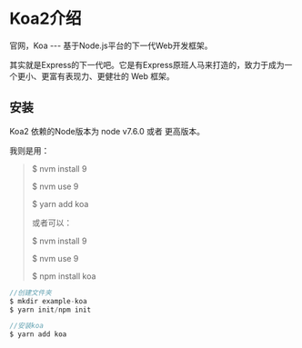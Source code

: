 # Koa2介绍

官网，Koa --- 基于Node.js平台的下一代Web开发框架。

其实就是Express的下一代吧。它是有Express原班人马来打造的，致力于成为一个更小、更富有表现力、更健壮的 Web 框架。

## 安装

Koa2 依赖的Node版本为 node v7.6.0 或者 更高版本。

我则是用：

> $ nvm install 9
>
> $ nvm use 9
>
> $ yarn add koa
>
> 或者可以：
>
> $ nvm install 9
>
> $ nvm use 9
>
> $ npm install koa

```js
//创建文件夹
$ mkdir example-koa
$ yarn init/npm init

//安装koa
$ yarn add koa
```





